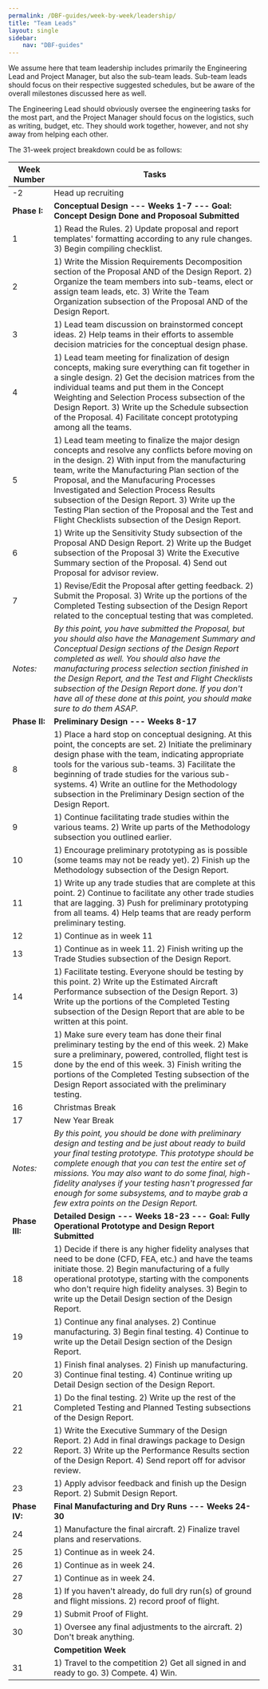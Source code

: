 ```yaml
---
permalink: /DBF-guides/week-by-week/leadership/
title: "Team Leads"
layout: single
sidebar:
    nav: "DBF-guides"
---
```


We assume here that team leadership includes primarily the Engineering Lead and Project Manager, but also the sub-team leads. Sub-team leads should focus on their respective suggested schedules, but be aware of the overall milestones discussed here as well.

The Engineering Lead should obviously oversee the engineering tasks for the most part, and the Project Manager should focus on the logistics, such as writing, budget, etc.  They should work together, however, and not shy away from helping each other.

The 31-week project breakdown could be as follows:

|Week Number|Tasks|
|-----------|-----|
|-2 | Head up recruiting |
| **Phase I:** | **Conceptual Design ---  Weeks 1-7 --- Goal: Concept Design Done and Proposoal Submitted** |
|1| 1) Read the Rules.  2) Update proposal and report templates' formatting according to any rule changes.  3) Begin compiling checklist.|
|2| 1) Write the Mission Requirements Decomposition section of the Proposal AND of the Design Report. 2) Organize the team members into sub-teams, elect or assign team leads, etc. 3) Write the Team Organization subsection of the Proposal AND of the Design Report. |
|3| 1) Lead team discussion on brainstormed concept ideas. 2) Help teams in their efforts to assemble decision matricies for the conceptual design phase.|
|4| 1) Lead team meeting for finalization of design concepts, making sure everything can fit together in a single design. 2) Get the decision matrices from the individual teams and put them in the Concept Weighting and Selection Process subsection of the Design Report. 3) Write up the Schedule subsection of the Proposal. 4) Facilitate concept prototyping among all the teams. |
|5| 1) Lead team meeting to finalize the major design concepts and resolve any conflicts before moving on in the design.  2) With input from the manufacturing team, write the Manufacturing Plan section of the Proposal, and the Manufacuring Processes Investigated and Selection Process Results subsection of the Design Report.  3) Write up the Testing Plan section of the Proposal and the Test and Flight Checklists subsection of the Design Report.|
|6| 1) Write up the Sensitivity Study subsection of the Proposal AND Design Report. 2) Write up the Budget subsection of the Proposal 3) Write the Executive Summary section of the Proposal. 4) Send out Proposal for advisor review.|
|7| 1) Revise/Edit the Proposal after getting feedback. 2) Submit the Proposal. 3) Write up the portions of the Completed Testing subsection of the Design Report related to the conceptual testing that was completed. |
|_Notes:_ |_By this point, you have submitted the Proposal, but you should also have the Management Summary and Conceptual Design sections of the Design Report completed as well.  You should also have the manufacturing process selection section finished in the Design Report, and the Test and Flight Checklists subsection of the Design Report done.  If you don't have all of these done at this point, you should make sure to do them ASAP._|
|**Phase II:**|**Preliminary Design --- Weeks 8-17**|
|8| 1) Place a hard stop on conceptual designing. At this point, the concepts are set. 2) Initiate the preliminary design phase with the team, indicating appropriate tools for the various sub-teams. 3) Facilitate the beginning of trade studies for the various sub-systems. 4) Write an outline for the Methodology subsection in the Preliminary Design section of the Design Report.|
|9| 1) Continue facilitating trade studies within the various teams. 2) Write up parts of the Methodology subsection you outlined earlier. |
|10| 1) Encourage preliminary prototyping as is possible (some teams may not be ready yet). 2) Finish up the Methodology subsection of the Design Report.|
|11| 1) Write up any trade studies that are complete at this point. 2) Continue to facilitate any other trade studies that are lagging. 3) Push for preliminary prototyping from all teams. 4) Help teams that are ready perform preliminary testing. |
|12| 1) Continue as in week 11 |
|13| 1) Continue as in week 11. 2) Finish writing up the Trade Studies subsection of the Design Report. |
|14| 1) Facilitate testing. Everyone should be testing by this point. 2) Write up the Estimated Aircraft Performance subsection of the Design Report. 3) Write up the portions of the Completed Testing subsection of the Design Report that are able to be written at this point.|
|15| 1) Make sure every team has done their final preliminary testing by the end of this week.  2) Make sure a preliminary, powered, controlled, flight test is done by the end of this week. 3) Finish writing the portions of the Completed Testing subsection of the Design Report associated with the preliminary testing. |
|16| Christmas Break |
|17| New Year Break |
|_Notes:_|_By this point, you should be done with preliminary design and testing and be just about ready to build your final testing prototype.  This prototype should be complete enough that you can test the entire set of missions.  You may also want to do some final, high-fidelity analyses if your testing hasn't progressed far enough for some subsystems, and to maybe grab a few extra points on the Design Report._|
|**Phase III:**| **Detailed Design --- Weeks 18-23 --- Goal: Fully Operational Prototype and Design Report Submitted**|
|18| 1) Decide if there is any higher fidelity analyses that need to be done (CFD, FEA, etc.) and have the teams initiate those. 2) Begin manufacturing of a fully operational prototype, starting with the components who don't require high fidelity analyses. 3) Begin to write up the Detail Design section of the Design Report. |
|19| 1) Continue any final analyses. 2) Continue manufacturing. 3) Begin final testing. 4) Continue to write up the Detail Design section of the Design Report. |
|20| 1) Finish final analyses. 2) Finish up manufacturing. 3) Continue final testing. 4) Continue writing up Detail Design section of the Design Report. |
|21| 1) Do the final testing.  2) Write up the rest of the Completed Testing and Planned Testing subsections of the Design Report. |
|22| 1) Write the Executive Summary of the Design Report. 2) Add in final drawings package to Design Report. 3) Write up the Performance Results section of the Design Report. 4) Send report off for advisor review. |
|23| 1) Apply advisor feedback and finish up the Design Report. 2) Submit Design Report.|
|**Phase IV:**|**Final Manufacturing and Dry Runs --- Weeks 24-30**|
|24| 1) Manufacture the final aircraft. 2) Finalize travel plans and reservations.|
|25| 1) Continue as in week 24.|
|26| 1) Continue as in week 24.|
|27| 1) Continue as in week 24.|
|28| 1) If you haven't already, do full dry run(s) of ground and flight missions. 2) record proof of flight. |
|29| 1) Submit Proof of Flight.|
|30| 1) Oversee any final adjustments to the aircraft. 2) Don't break anything.|
||**Competition Week**|
|31| 1) Travel to the competition 2) Get all signed in and ready to go. 3) Compete. 4) Win.|